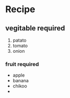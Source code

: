 # Recipe
## vegitable required
1. patato
2. tomato
3. onion
### fruit required
- apple
- banana
- chikoo
- 
